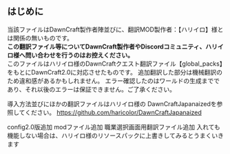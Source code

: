 ## はじめに
当該ファイルはDawnCraft製作者陣並びに、翻訳MOD製作者：【ハリイロ】様とは関係の無いものです。  
**この翻訳ファイル等についてDawnCraft製作者やDiscordコミュニティ、ハリイロ様へ問い合わせを行うのはお控えください。**  
このファイルはハリイロ様のDawnCraftクエスト翻訳ファイル【global_packs】をもとにDawnCraft2.0に対応させたものです。
追加翻訳した部分は機械翻訳のため違和感があるかもしれません。
エラー確認したのはワールドの生成までであり、それ以後のエラーは保証できません。ご了承ください。

導入方法並びにほかの翻訳ファイルはハリイロ様の DawnCraftJapanaizedを参照してください。
https://github.com/haricolor/DawnCraftJapanaized

config2.0版追加
modファイル追加
職業選択画面用翻訳ファイル追加
入れても機能しない場合は、ハリイロ様のリソースパックに上書きしてみるとうまくいきます
